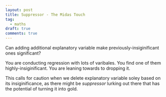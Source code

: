 ```yaml
---
layout: post
title: Suppressor - The Midas Touch
tag:
  - maths
draft: true
comments: true
---
```

Can adding additional explanatory variable make previously-insiginificant ones significant?

You are conducting regression with lots of varibales. You find one of them highly-insiginificant. You are leaning towards to dropping it.


This calls for caution when we delete explanatory variable soley based on its insiginificance, as there might be *suppressor* lurking out there that has the potential of turning it into gold.
